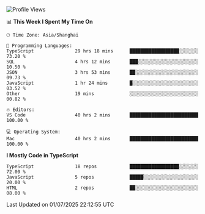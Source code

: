 <!--START_SECTION:waka-->
![Profile Views](http://img.shields.io/badge/Profile%20Views-1-blue)

📊 **This Week I Spent My Time On** 

```text
🕑︎ Time Zone: Asia/Shanghai

💬 Programming Languages: 
TypeScript               29 hrs 18 mins      ██████████████████░░░░░░░   73.20 % 
SQL                      4 hrs 12 mins       ███░░░░░░░░░░░░░░░░░░░░░░   10.50 % 
JSON                     3 hrs 53 mins       ██░░░░░░░░░░░░░░░░░░░░░░░   09.73 % 
JavaScript               1 hr 24 mins        █░░░░░░░░░░░░░░░░░░░░░░░░   03.52 % 
Other                    19 mins             ░░░░░░░░░░░░░░░░░░░░░░░░░   00.82 % 

🔥 Editors: 
VS Code                  40 hrs 2 mins       █████████████████████████   100.00 % 

💻 Operating System: 
Mac                      40 hrs 2 mins       █████████████████████████   100.00 % 
```

**I Mostly Code in TypeScript** 

```text
TypeScript               18 repos            ██████████████████░░░░░░░   72.00 % 
JavaScript               5 repos             █████░░░░░░░░░░░░░░░░░░░░   20.00 % 
HTML                     2 repos             ██░░░░░░░░░░░░░░░░░░░░░░░   08.00 % 
```




 Last Updated on 01/07/2025 22:12:55 UTC
<!--END_SECTION:waka-->
